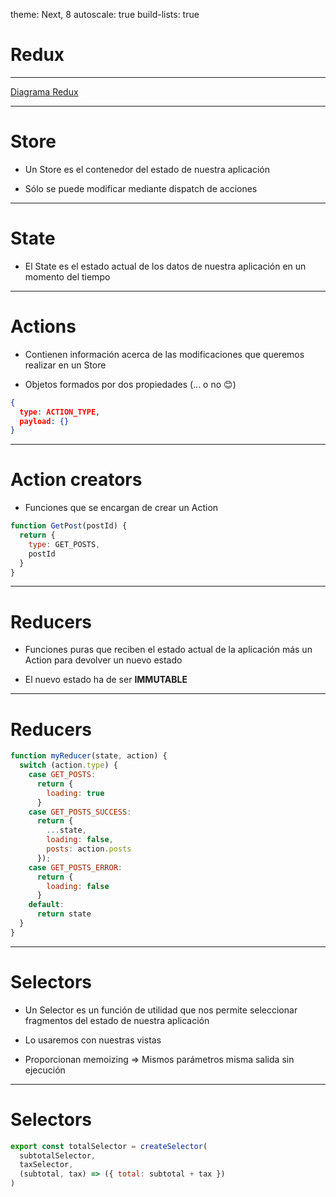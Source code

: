 theme: Next, 8
autoscale: true
build-lists: true

# Redux

---

[Diagrama Redux](https://cdn-images-1.medium.com/max/1600/0*cntBtPADjE2ykLSP.png)

---

# Store

- Un Store es el contenedor del estado de nuestra aplicación

- Sólo se puede modificar mediante dispatch de acciones

---
# State

- El State es el estado actual de los datos de nuestra aplicación en un momento del tiempo

---

# Actions

- Contienen información acerca de las modificaciones que queremos realizar en un Store

- Objetos formados por dos propiedades (... o no 😊)

```json
{
  type: ACTION_TYPE,
  payload: {}
}
```

---

# Action creators

- Funciones que se encargan de crear un Action

```javascript
function GetPost(postId) {
  return {
    type: GET_POSTS,
    postId
  }
}
```

---

# Reducers

- Funciones puras que reciben el estado actual de la aplicación más un Action para devolver un nuevo estado

- El nuevo estado ha de ser **IMMUTABLE**

---

# Reducers

```javascript
function myReducer(state, action) {
  switch (action.type) {
    case GET_POSTS:
      return {
        loading: true
      }
    case GET_POSTS_SUCCESS:
      return {
        ...state,
        loading: false,
        posts: action.posts
      });
    case GET_POSTS_ERROR:
      return {
        loading: false
      }
    default:
      return state
  } 
}
```

---

# Selectors

- Un Selector es un función de utilidad que nos permite seleccionar fragmentos del estado de nuestra aplicación

- Lo usaremos con nuestras vistas

- Proporcionan memoizing => Mismos parámetros misma salida sin ejecución

---

# Selectors

```javascript
export const totalSelector = createSelector(
  subtotalSelector,
  taxSelector,
  (subtotal, tax) => ({ total: subtotal + tax })
)
```
